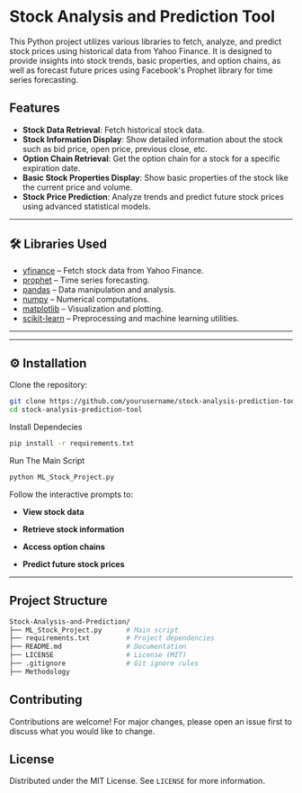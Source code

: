 # Stock Analysis and Prediction Tool

This Python project utilizes various libraries to fetch, analyze, and predict stock prices using historical data from Yahoo Finance. It is designed to provide insights into stock trends, basic properties, and option chains, as well as forecast future prices using Facebook's Prophet library for time series forecasting.

## Features

- **Stock Data Retrieval**: Fetch historical stock data.
- **Stock Information Display**: Show detailed information about the stock such as bid price, open price, previous close, etc.
- **Option Chain Retrieval**: Get the option chain for a stock for a specific expiration date.
- **Basic Stock Properties Display**: Show basic properties of the stock like the current price and volume.
- **Stock Price Prediction**: Analyze trends and predict future stock prices using advanced statistical models.

---

## 🛠️ Libraries Used
- [yfinance](https://pypi.org/project/yfinance/) – Fetch stock data from Yahoo Finance.  
- [prophet](https://facebook.github.io/prophet/) – Time series forecasting.  
- [pandas](https://pandas.pydata.org/) – Data manipulation and analysis.  
- [numpy](https://numpy.org/) – Numerical computations.  
- [matplotlib](https://matplotlib.org/) – Visualization and plotting.  
- [scikit-learn](https://scikit-learn.org/) – Preprocessing and machine learning utilities.  

---

---

## ⚙️ Installation

Clone the repository:

```bash
git clone https://github.com/yourusername/stock-analysis-prediction-tool.git
cd stock-analysis-prediction-tool
```

Install Dependecies 
```bash
pip install -r requirements.txt
```

Run The Main Script 
```bash
python ML_Stock_Project.py
```

Follow the interactive prompts to:

- **View stock data**

- **Retrieve stock information**

- **Access option chains**

- **Predict future stock prices**

---

## Project Structure

```bash
Stock-Analysis-and-Prediction/
├── ML_Stock_Project.py      # Main script
├── requirements.txt         # Project dependencies
├── README.md                # Documentation
├── LICENSE                  # License (MIT)
├── .gitignore               # Git ignore rules
├── Methodology
```




## Contributing

Contributions are welcome! For major changes, please open an issue first to discuss what you would like to change.

## License

Distributed under the MIT License. See `LICENSE` for more information.
